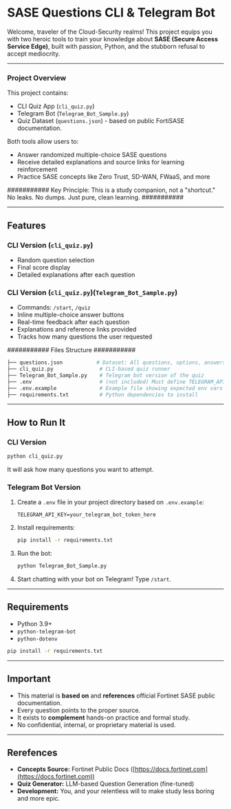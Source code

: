 # SASE Questions CLI & Telegram Bot

Welcome, traveler of the Cloud-Security realms!
This project equips you with two heroic tools to train your knowledge about **SASE (Secure Access Service Edge)**, built with passion, Python, and the stubborn refusal to accept mediocrity.

---

### Project Overview

This project contains:

- CLI Quiz App (`cli_quiz.py`)
- Telegram Bot (`Telegram_Bot_Sample.py`)
- Quiz Dataset (`questions.json`) - based on public FortiSASE documentation.

Both tools allow users to:

- Answer randomized multiple-choice SASE questions
- Receive detailed explanations and source links for learning reinforcement
- Practice SASE concepts like Zero Trust, SD-WAN, FWaaS, and more

########### Key Principle: This is a study companion, not a "shortcut." No leaks. No dumps. Just pure, clean learning. ###########

---

## Features

### CLI Version (`cli_quiz.py`)

- Random question selection
- Final score display
- Detailed explanations after each question

### CLI Version (`cli_quiz.py`)(`Telegram_Bot_Sample.py`)


- Commands: `/start`, `/quiz`
- Inline multiple-choice answer buttons
- Real-time feedback after each question
- Explanations and reference links provided
- Tracks how many questions the user requested

########### Files Structure ###########

```bash
├── questions.json           # Dataset: All questions, options, answers, explanations, references
├── cli_quiz.py               # CLI-based quiz runner
├── Telegram_Bot_Sample.py    # Telegram bot version of the quiz
├── .env                      # (not included) Must define TELEGRAM_API_KEY
├── .env.example              # Example file showing expected env vars
├── requirements.txt          # Python dependencies to install
```

---

## How to Run It

### CLI Version

```bash
python cli_quiz.py
```
It will ask how many questions you want to attempt.

### Telegram Bot Version

1. Create a `.env` file in your project directory based on `.env.example`:
   ```env
   TELEGRAM_API_KEY=your_telegram_bot_token_here
   ```
2. Install requirements:
   ```bash
   pip install -r requirements.txt
   ```
3. Run the bot:
   ```bash
   python Telegram_Bot_Sample.py
   ```
4. Start chatting with your bot on Telegram! Type `/start`.

---

## Requirements

- Python 3.9+
- `python-telegram-bot`
- `python-dotenv`

```bash
pip install -r requirements.txt
```

---

## Important

- This material is **based on** and **references** official Fortinet SASE public documentation.
- Every question points to the proper source.
- It exists to **complement** hands-on practice and formal study.
- No confidential, internal, or proprietary material is used.

---

## Rerefences

- **Concepts Source:** Fortinet Public Docs ([https://docs.fortinet.com](https://docs.fortinet.com))
- **Quiz Generator:** LLM-based Question Generation (fine-tuned)
- **Development:** You, and your relentless will to make study less boring and more epic.

